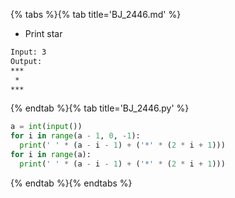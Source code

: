 {% tabs %}{% tab title='BJ_2446.md' %}

* Print star

```txt
Input: 3
Output:
***
 *
***
```

{% endtab %}{% tab title='BJ_2446.py' %}

```py
a = int(input())
for i in range(a - 1, 0, -1):
  print(' ' * (a - i - 1) + ('*' * (2 * i + 1)))
for i in range(a):
  print(' ' * (a - i - 1) + ('*' * (2 * i + 1)))
```

{% endtab %}{% endtabs %}
